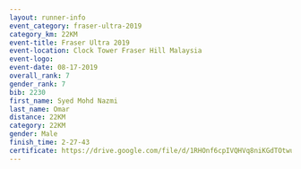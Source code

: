 ```yaml
---
layout: runner-info 
event_category: fraser-ultra-2019 
category_km: 22KM 
event-title: Fraser Ultra 2019 
event-location: Clock Tower Fraser Hill Malaysia 
event-logo: 
event-date: 08-17-2019 
overall_rank: 7
gender_rank: 7
bib: 2230
first_name: Syed Mohd Nazmi
last_name: Omar
distance: 22KM
category: 22KM
gender: Male
finish_time: 2-27-43
certificate: https://drive.google.com/file/d/1RHOnf6cpIVQHVq8niKGdTOtwuTjNHV8G/view?usp=sharing
---
```

